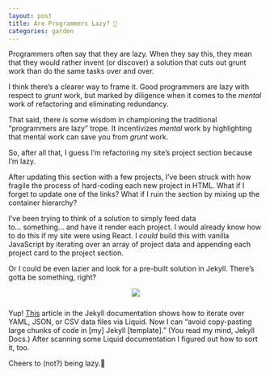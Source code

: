 ```yaml
---
layout: post
title: Are Programmers Lazy? 🧐
categories: garden
---
```

Programmers often say that they are lazy. When they say this, they mean that they would rather invent (or discover) a solution that cuts out grunt work than do the same tasks over and over.

I think there’s a clearer way to frame it. Good programmers are lazy with respect to *grunt* work, but marked by diligence when it comes to the *mental* work of refactoring and eliminating redundancy.

That said, there *is* some wisdom in championing the traditional “programmers are lazy” trope. It incentivizes *mental* work by highlighting that mental work can save you from *grunt* work.

So, after all that, I guess I’m refactoring my site’s project section because I’m lazy.

After updating this section with a few projects, I’ve been struck with how fragile the process of hard-coding each new project in HTML. What if I forget to update one of the links? What if I ruin the section by mixing up the container hierarchy?

I’ve been trying to think of a solution to simply feed data to… something… and have it render each project. I would already know how to do this if my site were using React. I *could* build this with vanilla JavaScript by iterating over an array of project data and appending each project card to the project section.

Or I could be even lazier and look for a pre-built solution in Jekyll. There’s gotta be something, right?

<div style="text-align: center; margin-bottom: 1.5rem;"><img src="https://media.giphy.com/media/3ohzAaRJ1e5SvhIWWY/giphy.gif"></div>


Yup! [This](https://jekyllrb.com/docs/datafiles/) article in the Jekyll documentation shows how to iterate over YAML, JSON, or CSV data files via Liquid. Now I can “avoid copy-pasting large chunks of code in [my] Jekyll [template].” (You read my mind, Jekyll Docs.) After scanning some Liquid documentation I figured out how to sort it, too.

Cheers to (not?) being lazy.🥂